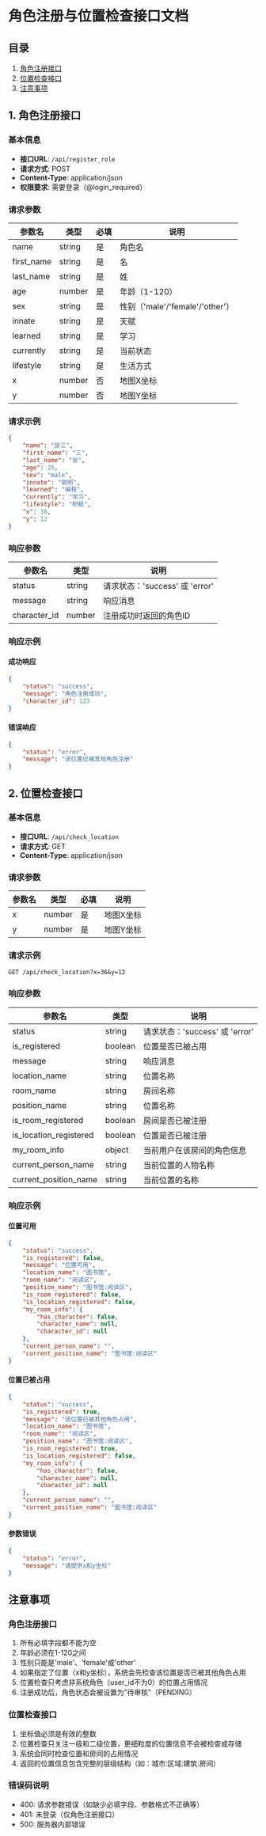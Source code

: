 # 角色注册与位置检查接口文档

## 目录
1. [角色注册接口](#1-角色注册接口)
2. [位置检查接口](#2-位置检查接口)
3. [注意事项](#注意事项)

## 1. 角色注册接口

### 基本信息
- **接口URL**: `/api/register_role`
- **请求方式**: POST
- **Content-Type**: application/json
- **权限要求**: 需要登录（@login_required）

### 请求参数
| 参数名 | 类型 | 必填 | 说明 |
|--------|------|------|------|
| name | string | 是 | 角色名 |
| first_name | string | 是 | 名 |
| last_name | string | 是 | 姓 |
| age | number | 是 | 年龄（1-120） |
| sex | string | 是 | 性别（'male'/'female'/'other'） |
| innate | string | 是 | 天赋 |
| learned | string | 是 | 学习 |
| currently | string | 是 | 当前状态 |
| lifestyle | string | 是 | 生活方式 |
| x | number | 否 | 地图X坐标 |
| y | number | 否 | 地图Y坐标 |

### 请求示例
```json
{
    "name": "张三",
    "first_name": "三",
    "last_name": "张",
    "age": 25,
    "sex": "male",
    "innate": "聪明",
    "learned": "编程",
    "currently": "学习",
    "lifestyle": "积极",
    "x": 36,
    "y": 12
}
```

### 响应参数
| 参数名 | 类型 | 说明 |
|--------|------|------|
| status | string | 请求状态：'success' 或 'error' |
| message | string | 响应消息 |
| character_id | number | 注册成功时返回的角色ID |

### 响应示例
#### 成功响应
```json
{
    "status": "success",
    "message": "角色注册成功",
    "character_id": 123
}
```

#### 错误响应
```json
{
    "status": "error",
    "message": "该位置已被其他角色注册"
}
```

## 2. 位置检查接口

### 基本信息
- **接口URL**: `/api/check_location`
- **请求方式**: GET
- **Content-Type**: application/json

### 请求参数
| 参数名 | 类型 | 必填 | 说明 |
|--------|------|------|------|
| x | number | 是 | 地图X坐标 |
| y | number | 是 | 地图Y坐标 |

### 请求示例
```
GET /api/check_location?x=36&y=12
```

### 响应参数
| 参数名 | 类型 | 说明 |
|--------|------|------|
| status | string | 请求状态：'success' 或 'error' |
| is_registered | boolean | 位置是否已被占用 |
| message | string | 响应消息 |
| location_name | string | 位置名称 |
| room_name | string | 房间名称 |
| position_name | string | 位置名称 |
| is_room_registered | boolean | 房间是否已被注册 |
| is_location_registered | boolean | 位置是否已被注册 |
| my_room_info | object | 当前用户在该房间的角色信息 |
| current_person_name | string | 当前位置的人物名称 |
| current_position_name | string | 当前位置的名称 |

### 响应示例
#### 位置可用
```json
{
    "status": "success",
    "is_registered": false,
    "message": "位置可用",
    "location_name": "图书馆",
    "room_name": "阅读区",
    "position_name": "图书馆:阅读区",
    "is_room_registered": false,
    "is_location_registered": false,
    "my_room_info": {
        "has_character": false,
        "character_name": null,
        "character_id": null
    },
    "current_person_name": "",
    "current_position_name": "图书馆:阅读区"
}
```

#### 位置已被占用
```json
{
    "status": "success",
    "is_registered": true,
    "message": "该位置已被其他角色占用",
    "location_name": "图书馆",
    "room_name": "阅读区",
    "position_name": "图书馆:阅读区",
    "is_room_registered": true,
    "is_location_registered": false,
    "my_room_info": {
        "has_character": false,
        "character_name": null,
        "character_id": null
    },
    "current_person_name": "",
    "current_position_name": "图书馆:阅读区"
}
```

#### 参数错误
```json
{
    "status": "error",
    "message": "请提供x和y坐标"
}
```

## 注意事项

### 角色注册接口
1. 所有必填字段都不能为空
2. 年龄必须在1-120之间
3. 性别只能是'male'、'female'或'other'
4. 如果指定了位置（x和y坐标），系统会先检查该位置是否已被其他角色占用
5. 位置检查只考虑非系统角色（user_id不为0）的位置占用情况
6. 注册成功后，角色状态会被设置为"待审核"（PENDING）

### 位置检查接口
1. 坐标值必须是有效的整数
2. 位置检查只关注一级和二级位置，更细粒度的位置信息不会被检查或存储
3. 系统会同时检查位置和房间的占用情况
4. 返回的位置信息包含完整的层级结构（如：城市:区域:建筑:房间）

### 错误码说明
- 400: 请求参数错误（如缺少必填字段、参数格式不正确等）
- 401: 未登录（仅角色注册接口）
- 500: 服务器内部错误